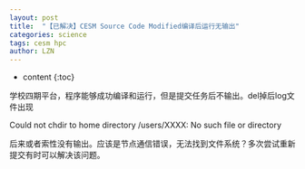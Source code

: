 ```yaml
---
layout: post
title:  "【已解决】CESM Source Code Modified编译后运行无输出" 
categories: science
tags: cesm hpc
author: LZN
---
```


* content
{:toc}

学校四期平台，程序能够成功编译和运行，但是提交任务后不输出。del掉后log文件出现

Could not chdir to home directory /users/XXXX: No such file or directory

后来或者索性没有输出。应该是节点通信错误，无法找到文件系统？多次尝试重新提交有时可以解决该问题。
